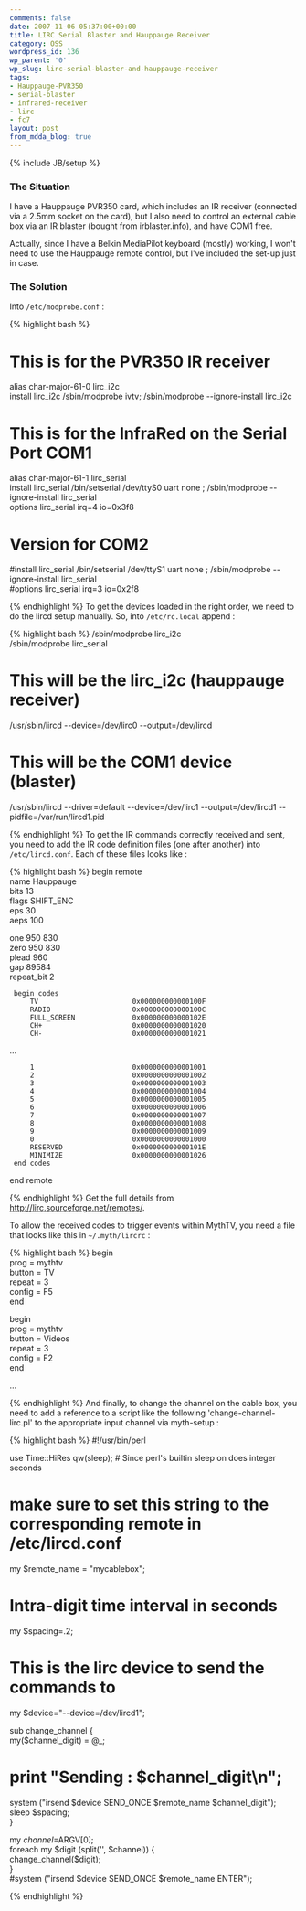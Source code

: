 ```yaml
---
comments: false
date: 2007-11-06 05:37:00+00:00
title: LIRC Serial Blaster and Hauppauge Receiver
category: OSS
wordpress_id: 136
wp_parent: '0'
wp_slug: lirc-serial-blaster-and-hauppauge-receiver
tags:
- Hauppauge-PVR350
- serial-blaster
- infrared-receiver
- lirc
- fc7
layout: post
from_mdda_blog: true
---
```

{% include JB/setup %}


### The Situation

  
I have a Hauppauge PVR350 card, which includes an IR receiver (connected via a 2.5mm socket on the card), but I also need to control an external cable box via an IR blaster (bought from irblaster.info), and have COM1 free.  
  
Actually, since I have a Belkin MediaPilot keyboard (mostly) working, I won't need to use the Hauppauge remote control, but I've included the set-up just in case.  
  


### The Solution

  
Into `/etc/modprobe.conf` :   
  

{% highlight bash %}
# This is for the PVR350 IR receiver  
alias char-major-61-0 lirc_i2c  
install lirc_i2c /sbin/modprobe ivtv; /sbin/modprobe --ignore-install lirc_i2c  
  
# This is for the InfraRed on the Serial Port COM1  
alias char-major-61-1 lirc_serial  
install lirc_serial /bin/setserial /dev/ttyS0 uart none ; /sbin/modprobe --ignore-install lirc_serial  
options lirc_serial irq=4 io=0x3f8  
  
# Version for COM2  
#install lirc_serial /bin/setserial /dev/ttyS1 uart none ; /sbin/modprobe --ignore-install lirc_serial  
#options lirc_serial irq=3 io=0x2f8  

{% endhighlight %}
To get the devices loaded in the right order, we need to do the lircd setup manually.  So, into `/etc/rc.local` append :  
  

{% highlight bash %}
/sbin/modprobe lirc_i2c  
/sbin/modprobe lirc_serial  
  
# This will be the lirc_i2c    (hauppauge receiver)  
/usr/sbin/lircd --device=/dev/lirc0 --output=/dev/lircd  
  
# This will be the COM1 device (blaster)  
/usr/sbin/lircd --driver=default --device=/dev/lirc1 --output=/dev/lircd1 --pidfile=/var/run/lircd1.pid  

{% endhighlight %}
To get the IR commands correctly received and sent, you need to add the IR code definition files (one after another) into `/etc/lircd.conf`.  Each of these files looks like :  
  

{% highlight bash %}
begin remote  
 name  Hauppauge  
 bits           13  
 flags SHIFT_ENC  
 eps            30  
 aeps          100  
  
 one           950   830  
 zero          950   830  
 plead         960  
 gap          89584  
 repeat_bit      2  
  
     begin codes  
         TV                       0x000000000000100F  
         RADIO                    0x000000000000100C  
         FULL_SCREEN              0x000000000000102E  
         CH+                      0x0000000000001020  
         CH-                      0x0000000000001021  
  
...  
  
         1                        0x0000000000001001  
         2                        0x0000000000001002  
         3                        0x0000000000001003  
         4                        0x0000000000001004  
         5                        0x0000000000001005  
         6                        0x0000000000001006  
         7                        0x0000000000001007  
         8                        0x0000000000001008  
         9                        0x0000000000001009  
         0                        0x0000000000001000  
         RESERVED                 0x000000000000101E  
         MINIMIZE                 0x0000000000001026  
     end codes  
end remote  

{% endhighlight %}
Get the full details from http://lirc.sourceforge.net/remotes/.  
  
To allow the received codes to trigger events within MythTV, you need a file that looks like this in `~/.myth/lircrc` :  
  

{% highlight bash %}
begin  
prog = mythtv  
button = TV  
repeat = 3  
config = F5  
end  
  
begin  
prog = mythtv  
button = Videos  
repeat = 3  
config = F2  
end  
  
...  

{% endhighlight %}
And finally, to change the channel on the cable box, you need to add a reference to a script like the following 'change-channel-lirc.pl' to the appropriate input channel via myth-setup :  
  
  

{% highlight bash %}
#!/usr/bin/perl  
  
use Time::HiRes qw(sleep); # Since perl's builtin sleep on does integer seconds  
  
# make sure to set this string to the corresponding remote in /etc/lircd.conf  
my $remote_name = "mycablebox";  
  
# Intra-digit time interval in seconds  
my $spacing=.2;  
  
# This is the lirc device to send the commands to  
my $device="--device=/dev/lircd1";  
  
sub change_channel {  
my($channel_digit) = @_;  
# print "Sending : $channel_digit\n";  
system ("irsend $device SEND_ONCE $remote_name $channel_digit");  
sleep $spacing;  
}  
  
my $channel=$ARGV[0];  
foreach my $digit (split('', $channel)) {  
change_channel($digit);  
}  
#system ("irsend $device SEND_ONCE $remote_name ENTER");  

{% endhighlight %}
